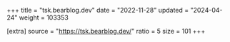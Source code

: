 +++
title = "tsk.bearblog.dev"
date = "2022-11-28"
updated = "2024-04-24"
weight = 103353

[extra]
source = "https://tsk.bearblog.dev/"
ratio = 5
size = 101
+++
